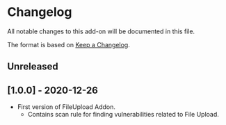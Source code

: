 # Changelog
All notable changes to this add-on will be documented in this file.

The format is based on [Keep a Changelog](https://keepachangelog.com/en/1.0.0/).

## Unreleased
## [1.0.0] - 2020-12-26
 
 - First version of FileUpload Addon.
   - Contains scan rule for finding vulnerabilities related to File Upload.
